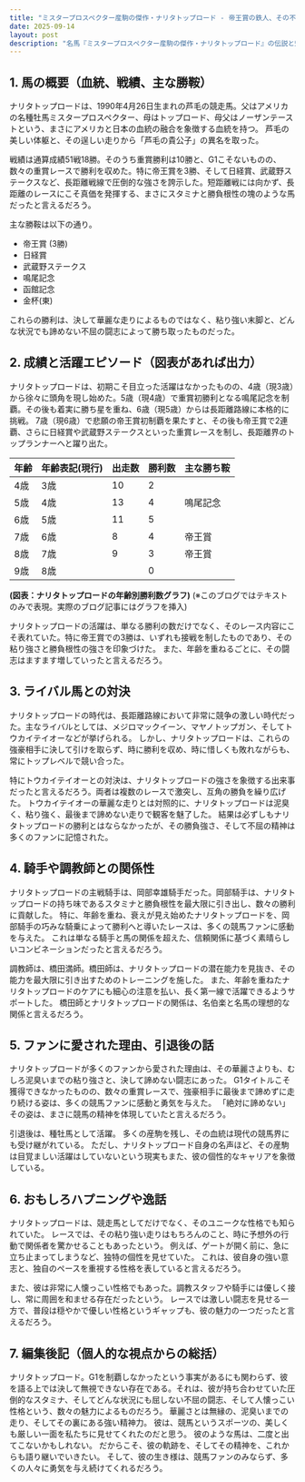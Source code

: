 ```yaml
---
title: "ミスタープロスペクター産駒の傑作・ナリタトップロード - 帝王賞の鉄人、その不屈の精神と輝ける軌跡"
date: 2025-09-14
layout: post
description: "名馬『ミスタープロスペクター産駒の傑作・ナリタトップロード』の伝説と魅力を深堀り"
---
```


## 1. 馬の概要（血統、戦績、主な勝鞍）

ナリタトップロードは、1990年4月26日生まれの芦毛の競走馬。父はアメリカの名種牡馬ミスタープロスペクター、母はトップロード、母父はノーザンテーストという、まさにアメリカと日本の血統の融合を象徴する血統を持つ。  芦毛の美しい体躯と、その逞しい走りから「芦毛の貴公子」の異名を取った。

戦績は通算成績51戦18勝。そのうち重賞勝利は10勝と、G1こそないものの、数々の重賞レースで勝利を収めた。特に帝王賞を3勝、そして日経賞、武蔵野ステークスなど、長距離戦線で圧倒的な強さを誇示した。短距離戦には向かず、長距離のレースにこそ真価を発揮する、まさにスタミナと勝負根性の塊のような馬だったと言えるだろう。

主な勝鞍は以下の通り。

* 帝王賞 (3勝)
* 日経賞
* 武蔵野ステークス
* 鳴尾記念
* 函館記念
* 金杯(東)

これらの勝利は、決して華麗な走りによるものではなく、粘り強い末脚と、どんな状況でも諦めない不屈の闘志によって勝ち取ったものだった。


## 2. 成績と活躍エピソード（図表があれば出力）

ナリタトップロードは、初期こそ目立った活躍はなかったものの、4歳（現3歳）から徐々に頭角を現し始めた。5歳（現4歳）で重賞初勝利となる鳴尾記念を制覇。その後も着実に勝ち星を重ね、6歳（現5歳）からは長距離路線に本格的に挑戦。  7歳（現6歳）で悲願の帝王賞初制覇を果たすと、その後も帝王賞で2連覇、さらに日経賞や武蔵野ステークスといった重賞レースを制し、長距離界のトップランナーへと躍り出た。

| 年齢 | 年齢表記(現行) | 出走数 | 勝利数 | 主な勝ち鞍 |
|---|---|---|---|---|
| 4歳 | 3歳 | 10 | 2 |  |
| 5歳 | 4歳 | 13 | 4 | 鳴尾記念 |
| 6歳 | 5歳 | 11 | 5 |  |
| 7歳 | 6歳 | 8 | 4 | 帝王賞 |
| 8歳 | 7歳 | 9 | 3 | 帝王賞 |
| 9歳 | 8歳 |  | 0 |  |


**(図表：ナリタトップロードの年齢別勝利数グラフ)**  (※このブログではテキストのみで表現。実際のブログ記事にはグラフを挿入)


ナリタトップロードの活躍は、単なる勝利の数だけでなく、そのレース内容にこそ表れていた。特に帝王賞での3勝は、いずれも接戦を制したものであり、その粘り強さと勝負根性の強さを印象づけた。  また、年齢を重ねるごとに、その闘志はますます増していったと言えるだろう。


## 3. ライバル馬との対決

ナリタトップロードの時代は、長距離路線において非常に競争の激しい時代だった。主なライバルとしては、メジロマックイーン、マヤノトップガン、そしてトウカイテイオーなどが挙げられる。  しかし、ナリタトップロードは、これらの強豪相手に決して引けを取らず、時に勝利を収め、時に惜しくも敗れながらも、常にトップレベルで競い合った。

特にトウカイテイオーとの対決は、ナリタトップロードの強さを象徴する出来事だったと言えるだろう。両者は複数のレースで激突し、互角の勝負を繰り広げた。  トウカイテイオーの華麗な走りとは対照的に、ナリタトップロードは泥臭く、粘り強く、最後まで諦めない走りで観客を魅了した。  結果は必ずしもナリタトップロードの勝利とはならなかったが、その勝負強さ、そして不屈の精神は多くのファンに記憶された。


## 4. 騎手や調教師との関係性

ナリタトップロードの主戦騎手は、岡部幸雄騎手だった。岡部騎手は、ナリタトップロードの持ち味であるスタミナと勝負根性を最大限に引き出し、数々の勝利に貢献した。  特に、年齢を重ね、衰えが見え始めたナリタトップロードを、岡部騎手の巧みな騎乗によって勝利へと導いたレースは、多くの競馬ファンに感動を与えた。  これは単なる騎手と馬の関係を超えた、信頼関係に基づく素晴らしいコンビネーションだったと言えるだろう。

調教師は、橋田満師。橋田師は、ナリタトップロードの潜在能力を見抜き、その能力を最大限に引き出すためのトレーニングを施した。  また、年齢を重ねたナリタトップロードのケアにも細心の注意を払い、長く第一線で活躍できるようサポートした。  橋田師とナリタトップロードの関係は、名伯楽と名馬の理想的な関係と言えるだろう。


## 5. ファンに愛された理由、引退後の話

ナリタトップロードが多くのファンから愛された理由は、その華麗さよりも、むしろ泥臭いまでの粘り強さと、決して諦めない闘志にあった。 G1タイトルこそ獲得できなかったものの、数々の重賞レースで、強豪相手に最後まで諦めずに走り続ける姿は、多くの競馬ファンに感動と勇気を与えた。  「絶対に諦めない」その姿は、まさに競馬の精神を体現していたと言えるだろう。

引退後は、種牡馬として活躍。  多くの産駒を残し、その血統は現代の競馬界にも受け継がれている。  ただし、ナリタトップロード自身の名声ほど、その産駒は目覚ましい活躍はしていないという現実もまた、彼の個性的なキャリアを象徴している。


## 6. おもしろハプニングや逸話

ナリタトップロードは、競走馬としてだけでなく、そのユニークな性格でも知られていた。  レースでは、その粘り強い走りはもちろんのこと、時に予想外の行動で関係者を驚かせることもあったという。  例えば、ゲートが開く前に、急に立ち止まってしまうなど、独特の個性を見せていた。  これは、彼自身の強い意志と、独自のペースを重視する性格を表していると言えるだろう。

また、彼は非常に人懐っこい性格でもあった。調教スタッフや騎手には優しく接し、常に周囲を和ませる存在だったという。  レースでは激しい闘志を見せる一方で、普段は穏やかで優しい性格というギャップも、彼の魅力の一つだったと言えるだろう。


## 7. 編集後記（個人的な視点からの総括）

ナリタトップロード。G1を制覇しなかったという事実があるにも関わらず、彼を語る上では決して無視できない存在である。それは、彼が持ち合わせていた圧倒的なスタミナ、そしてどんな状況にも屈しない不屈の闘志、そして人懐っこい性格という、数々の魅力によるものだろう。  華麗さとは無縁の、泥臭いまでの走り、そしてその裏にある強い精神力。  彼は、競馬というスポーツの、美しくも厳しい一面を私たちに見せてくれたのだと思う。  彼のような馬は、二度と出てこないかもしれない。  だからこそ、彼の軌跡を、そしてその精神を、これからも語り継いでいきたい。  そして、彼の生き様は、競馬ファンのみならず、多くの人々に勇気を与え続けてくれるだろう。
